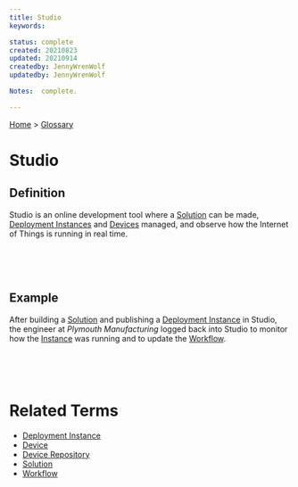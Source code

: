 ```yaml
---
title: Studio
keywords: 

status: complete
created: 20210823
updated: 20210914
createdby: JennyWrenWolf
updatedby: JennyWrenWolf

Notes:  complete.

---
```

[Home](../Index.md) > [Glossary](./Index.md)

# Studio
## Definition
Studio is an online development tool where a [Solution](./Glossary/Solution.md) can be made, [Deployment Instances](./Glossary/DeploymentInstance.md) and [Devices](./Glossary/Device.md) managed, and observe how the Internet of Things is running in real time.

<br>
<br>
<br>

## Example
After building a [Solution](./Glossary/Solution.md) and publishing a [Deployment Instance](./Glossary/DeploymentInstance) in Studio, the engineer at *Plymouth Manufacturing* logged back into Studio to monitor how the [Instance](./Glossary/DeploymentInstance.md) was running and to update the [Workflow](./Glossary/Workflow).

<br>
<br>
<br>

# Related Terms
- [Deployment Instance](./Glossary/DeploymentInstance.md)
- [Device](./Glossary/Device.md)
- [Device Repository](./Glossary/DeviceRepository.md)
- [Solution](./Glossary/Solution.md)
- [Workflow](./Glossary/Workflow)